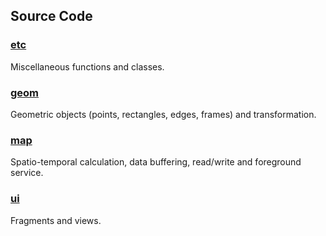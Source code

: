 ## Source Code

### [etc](etc)

Miscellaneous functions and classes.

### [geom](geom)

Geometric objects (points, rectangles, edges, frames) and transformation.

### [map](map)

Spatio-temporal calculation, data buffering, read/write and foreground service.

### [ui](ui)

Fragments and views.

